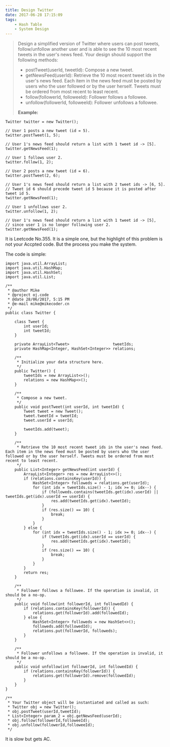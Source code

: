 ```yaml
---
title: Design Twitter
date: 2017-06-28 17:15:09
tags:
    - Hash Table
    - System Design
---
```



> Design a simplified version of Twitter where users can post tweets, follow/unfollow another user and is able to see the 10 most recent tweets in the user's news feed. Your design should support the following methods:
>
> + postTweet(userId, tweetId): Compose a new tweet.
> + getNewsFeed(userId): Retrieve the 10 most recent tweet ids in the user's news feed. Each item in the news feed must be posted by users who the user followed or by the user herself. Tweets must be ordered from most recent to least recent.
> + follow(followerId, followeeId): Follower follows a followee.
> + unfollow(followerId, followeeId): Follower unfollows a followee.
>
> **Example:**
```
Twitter twitter = new Twitter();

// User 1 posts a new tweet (id = 5).
twitter.postTweet(1, 5);

// User 1's news feed should return a list with 1 tweet id -> [5].
twitter.getNewsFeed(1);

// User 1 follows user 2.
twitter.follow(1, 2);

// User 2 posts a new tweet (id = 6).
twitter.postTweet(2, 6);

// User 1's news feed should return a list with 2 tweet ids -> [6, 5].
// Tweet id 6 should precede tweet id 5 because it is posted after tweet id 5.
twitter.getNewsFeed(1);

// User 1 unfollows user 2.
twitter.unfollow(1, 2);

// User 1's news feed should return a list with 1 tweet id -> [5],
// since user 1 is no longer following user 2.
twitter.getNewsFeed(1);
```

<!--more-->

It is Leetcode No.355. It is a simple one, but the highlight of this problem is not your Accpted code. But the process you make the system.

The code is simple:

```
import java.util.ArrayList;
import java.util.HashMap;
import java.util.HashSet;
import java.util.List;

/**
 * @author Mike
 * @project oj.code
 * @date 28/06/2017, 5:15 PM
 * @e-mail mike@mikecoder.cn
 */
public class Twitter {
    
    class Tweet {
        int userId;
        int tweetId;
    }
    
    private ArrayList<Tweet>                   tweetIds;
    private HashMap<Integer, HashSet<Integer>> relations;
    
    /**
     * Initialize your data structure here.
     */
    public Twitter() {
        tweetIds = new ArrayList<>();
        relations = new HashMap<>();
    }
    
    /**
     * Compose a new tweet.
     */
    public void postTweet(int userId, int tweetId) {
        Tweet tweet = new Tweet();
        tweet.tweetId = tweetId;
        tweet.userId = userId;
        
        tweetIds.add(tweet);
    }
    
    /**
     * Retrieve the 10 most recent tweet ids in the user's news feed. Each item in the news feed must be posted by users who the user followed or by the user herself. Tweets must be ordered from most recent to least recent.
     */
    public List<Integer> getNewsFeed(int userId) {
        ArrayList<Integer> res = new ArrayList<>();
        if (relations.containsKey(userId)) {
            HashSet<Integer> followeds = relations.get(userId);
            for (int idx = tweetIds.size() - 1; idx >= 0; idx--) {
                if (followeds.contains(tweetIds.get(idx).userId) || tweetIds.get(idx).userId == userId) {
                    res.add(tweetIds.get(idx).tweetId);
                }
                if (res.size() == 10) {
                    break;
                }
            }
        } else {
            for (int idx = tweetIds.size() - 1; idx >= 0; idx--) {
                if (tweetIds.get(idx).userId == userId) {
                    res.add(tweetIds.get(idx).tweetId);
                }
                if (res.size() == 10) {
                    break;
                }
            }
        }
        return res;
    }
    
    /**
     * Follower follows a followee. If the operation is invalid, it should be a no-op.
     */
    public void follow(int followerId, int followedId) {
        if (relations.containsKey(followerId)) {
            relations.get(followerId).add(followedId);
        } else {
            HashSet<Integer> followeds = new HashSet<>();
            followeds.add(followedId);
            relations.put(followerId, followeds);
        }
    }
    
    /**
     * Follower unfollows a followee. If the operation is invalid, it should be a no-op.
     */
    public void unfollow(int followerId, int followedId) {
        if (relations.containsKey(followerId)) {
            relations.get(followerId).remove(followedId);
        }
    }
}

/**
 * Your Twitter object will be instantiated and called as such:
 * Twitter obj = new Twitter();
 * obj.postTweet(userId,tweetId);
 * List<Integer> param_2 = obj.getNewsFeed(userId);
 * obj.follow(followerId,followeeId);
 * obj.unfollow(followerId,followeeId);
 */
```

It is slow but gets AC.
